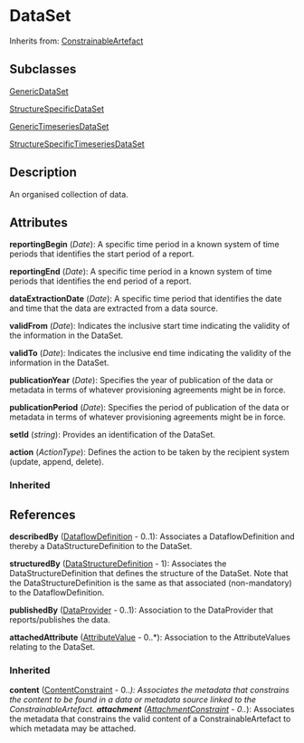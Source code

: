 
# DataSet

Inherits from: [ConstrainableArtefact](../Constraints/ConstrainableArtefact.md)

## Subclasses

[GenericDataSet](GenericDataSet.md)

[StructureSpecificDataSet](StructureSpecificDataSet.md)

[GenericTimeseriesDataSet](GenericTimeseriesDataSet.md)

[StructureSpecificTimeseriesDataSet](StructureSpecificTimeseriesDataSet.md)



## Description

An organised collection of data.


## Attributes

**reportingBegin** (*Date*): A specific time period in a known system of time periods that identifies the start period of a report.

**reportingEnd** (*Date*): A specific time period in a known system of time periods that identifies the end period of a report.

**dataExtractionDate** (*Date*): A specific time period that identifies the date and time that the data are extracted from a data source.

**validFrom** (*Date*): Indicates the inclusive start time indicating the validity of the information in the DataSet.

**validTo** (*Date*): Indicates the inclusive end time indicating the validity of the information in the DataSet.

**publicationYear** (*Date*): Specifies the year of publication of the data or metadata in terms of whatever provisioning agreements might be in force.

**publicationPeriod** (*Date*): Specifies the period of publication of the data or metadata in terms of whatever provisioning agreements might be in force.

**setId** (*string*): Provides an identification of the DataSet.

**action** (*ActionType*): Defines the action to be taken by the recipient system (update, append, delete).

### Inherited



## References

**describedBy** ([DataflowDefinition](DataflowDefinition.md) - 0..1): Associates a DataflowDefinition and thereby a DataStructureDefinition to the DataSet.

**structuredBy** ([DataStructureDefinition](DataStructureDefinition.md) - 1): Associates the DataStructureDefinition that defines the structure of the DataSet. Note that the DataStructureDefinition is the same as that associated (non-mandatory) to the DataflowDefinition.

**publishedBy** ([DataProvider](../OrganisationSchemes/DataProvider.md) - 0..1): Association to the DataProvider that reports/publishes the data.

**attachedAttribute** ([AttributeValue](AttributeValue.md) - 0..*): Association to the AttributeValues relating to the DataSet.

### Inherited

**content** ([ContentConstraint](../Constraints/ContentConstraint.md) - 0..*): Associates the metadata that constrains the content to be found in a data or metadata source linked to the ConstrainableArtefact.
**attachment** ([AttachmentConstraint](../Constraints/AttachmentConstraint.md) - 0..*): Associates the metadata that constrains the valid content of a ConstrainableArtefact to which metadata may be attached.



